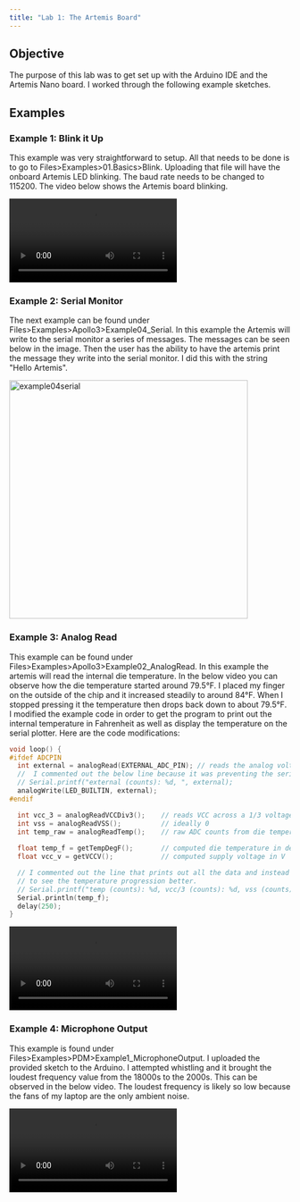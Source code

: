 ```yaml
---
title: "Lab 1: The Artemis Board"
---
```


## Objective
The purpose of this lab was to get set up with the Arduino IDE and the Artemis Nano board. I worked through the following example sketches.

## Examples

### Example 1: Blink it Up

This example was very straightforward to setup. All that needs to be done is to go to Files>Examples>01.Basics>Blink. Uploading that file will have the onboard Artemis  LED blinking. The baud rate needs to be changed to 115200. The video below shows the Artemis board blinking.

<video src="https://user-images.githubusercontent.com/123790450/216876429-c1f520b4-aeba-459b-be28-132f4c248500.mp4" controls="controls" style="max-width: 730px;">
</video>

### Example 2: Serial Monitor

The next example can be found under Files>Examples>Apollo3>Example04_Serial. In this example the Artemis will write to the serial monitor a series of messages. The messages can be seen below in the image. Then the user has the ability to have the artemis print the message they write into the serial monitor. I did this with the string "Hello Artemis".

<img width="427" alt="example04serial" src="https://user-images.githubusercontent.com/123790450/216878484-48f9fd4d-0844-4f7c-8878-5a02ff9583ae.png">




### Example 3: Analog Read

This example can be found under Files>Examples>Apollo3>Example02_AnalogRead. In this example the artemis will read the internal die temperature. In the below video you can observe how the die temperature started around 79.5°F. I placed my finger on the outside of the chip and it increased steadily to around 84°F. When I stopped pressing it the temperature then drops back down to about 79.5°F. I modified the example code in order to get the program to print out the internal temperature in Fahrenheit as well as display the temperature on the serial plotter. Here are the code modifications:

```c
void loop() {
#ifdef ADCPIN
  int external = analogRead(EXTERNAL_ADC_PIN); // reads the analog voltage on the selected analog pin
  //  I commented out the below line because it was preventing the serial plot from working
  // Serial.printf("external (counts): %d, ", external);
  analogWrite(LED_BUILTIN, external);
#endif

  int vcc_3 = analogReadVCCDiv3();    // reads VCC across a 1/3 voltage divider
  int vss = analogReadVSS();          // ideally 0
  int temp_raw = analogReadTemp();    // raw ADC counts from die temperature sensor
  
  float temp_f = getTempDegF();       // computed die temperature in deg F
  float vcc_v = getVCCV();            // computed supply voltage in V

  // I commented out the line that prints out all the data and instead only print out the temp_F variable with a slight delay
  // to see the temperature progression better.
  // Serial.printf("temp (counts): %d, vcc/3 (counts): %d, vss (counts): %d, time (ms) %d\n", temp_raw, vcc_3, vss, millis());
  Serial.println(temp_f);
  delay(250);
}
```
<video src="https://user-images.githubusercontent.com/123790450/216880467-aa27edad-ca0b-442a-8de2-fe06849ff66c.mp4" controls="controls" style="max-width: 730px;">
</video>

### Example 4: Microphone Output

This example is found under Files>Examples>PDM>Example1_MicrophoneOutput. I uploaded the provided sketch to the Arduino. I attempted whistling and it brought the loudest frequency value from the 18000s to the 2000s. This can be observed in the below video. The loudest frequency is likely so low because the fans of my laptop are the only ambient noise.



<video src="https://user-images.githubusercontent.com/123790450/216882377-1052b358-2988-4db1-8d40-455185568920.mp4" controls="controls" style="max-width: 730px;">
</video>


